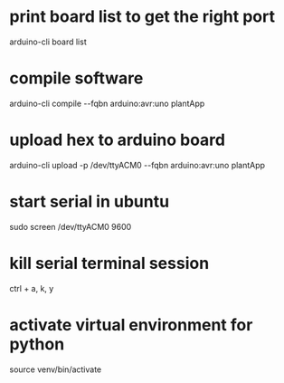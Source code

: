 # print board list to get the right port
arduino-cli board list

# compile software
arduino-cli compile --fqbn arduino:avr:uno plantApp

# upload hex to arduino board
arduino-cli upload -p /dev/ttyACM0 --fqbn arduino:avr:uno plantApp

# start serial in ubuntu
sudo screen /dev/ttyACM0 9600

# kill serial terminal session
ctrl + a, k, y

# activate virtual environment for python
source venv/bin/activate